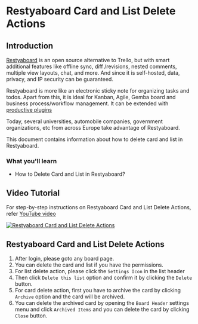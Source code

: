 # Restyaboard Card and List Delete Actions

## Introduction

[Restyaboard](https://restya.com/board) is an open source alternative to Trello, but with smart additional features like offline sync, diff /revisions, nested comments, multiple view layouts, chat, and more. And since it is self-hosted, data, privacy, and IP security can be guaranteed.

Restyaboard is more like an electronic sticky note for organizing tasks and todos. Apart from this, it is ideal for Kanban, Agile, Gemba board and business process/workflow management. It can be extended with [productive plugins](https://restya.com/board/apps "productive plugins")

Today, several universities, automobile companies, government organizations, etc from across Europe take advantage of Restyaboard.

This document contains information about how to delete card and list in Restyaboard.

### What you'll learn

*   How to Delete Card and List in Restyaboard?

## Video Tutorial

For step-by-step instructions on Restyaboard Card and List Delete Actions, refer [YouTube video](https://www.youtube.com/watch?v=FZLyfPM2wYQ "Watch video on Restyaboard Card and List Delete Actions")

[![Restyaboard Card and List Delete Actions](restyaboard-card-and-list-delete-actions.png)](https://www.youtube.com/watch?v=FZLyfPM2wYQ "Watch video on Restyaboard Card and List Delete Actions")

## Restyaboard Card and List Delete Actions

1.  After login, please goto any board page.
2.  You can delete the card and list if you have the permissions.
3.  For list delete action, please click the `Settings Icon` in the list header
4.  Then click `Delete this list` option and confirm it by clicking the `Delete` button.
5.  For card delete action, first you have to archive the card by clicking `Archive` option and the card will be archived.
6.  You can delete the archived card by opening the `Board Header` settings menu and click `Archived Items` and you can delete the card by clicking `Close` button.
  